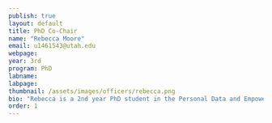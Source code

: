 ```yaml
---
publish: true
layout: default
title: PhD Co-Chair
name: "Rebecca Moore"
email: u1461543@utah.edu
webpage:
year: 3rd
program: PhD
labname: 
labpage: 
thumbnail: /assets/images/officers/rebecca.png
bio: "Rebecca is a 2nd year PhD student in the Personal Data and Empowerment Lab under Prof. Jason Wiese. Her research centers around accessible technology for persons with disabilities. Outside of work, she enjoys crocheting, walking her dogs and hiking in millcreek canyon"
order: 1
---
```

